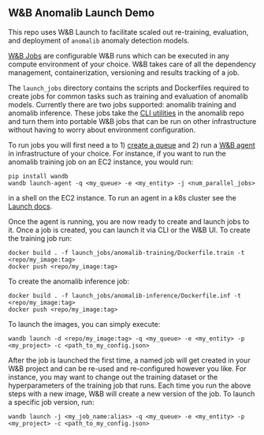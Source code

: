 ## W&B Anomalib Launch Demo

This repo uses W&B Launch to facilitate scaled out re-training, evaluation, and deployment of `anomalib` anomaly detection models. 

[W&B Jobs](https://docs.wandb.ai/guides/launch/create-job) are configurable W&B runs which can be executed in any compute environment of your choice. 
W&B takes care of all the dependency management, containerization, versioning and results tracking of a job. 

The `launch_jobs` directory contains the scripts and Dockerfiles required to create jobs for common tasks such as training and evaluation of anomalib models. 
Currently there are two jobs supported: anomalib training and anomalib inference. 
These jobs take the [CLI utilities](https://github.com/openvinotoolkit/anomalib/blob/v0.4.0/tools/train.py) in the anomalib repo and turn them into portable W&B jobs that can be run on other infrastructure without having to worry about environment configuration. 

To run jobs you will first need a to 1) [create a queue](https://docs.wandb.ai/guides/launch/create-queue) and 2) run a [W&B agent](https://docs.wandb.ai/guides/launch/run-agent) in infrastructure of your choice. For instance, if you want to run the anomalib training job on an EC2 instance, you would run:
```
pip install wandb
wandb launch-agent -q <my_queue> -e <my_entity> -j <num_parallel_jobs>
```
in a shell on the EC2 instance. To run an agent in a k8s cluster see the [Launch docs](https://docs.wandb.ai/guides/launch/kubernetes).

Once the agent is running, you are now ready to create and launch jobs to it. Once a job is created, you can launch it via CLI or the W&B UI. 
To create the training job run:
```
docker build . -f launch_jobs/anomalib-training/Dockerfile.train -t <repo/my_image:tag>
docker push <repo/my_image:tag>
```

To create the anomalib inference job:
```
docker build . -f launch_jobs/anomalib-inference/Dockerfile.inf -t <repo/my_image:tag>
docker push <repo/my_image:tag>
```
To launch the images, you can simply execute:
```
wandb launch -d <repo/my_image:tag> -q <my_queue> -e <my_entity> -p <my_project> -c <path_to_my_config.json>
```
After the job is launched the first time, a named job will get created in your W&B project and can be re-used and re-configured however you like.
For instance, you may want to change out the training dataset or the hyperparameters of the training job that runs. Each time you run the above steps with a new image, W&B will create a new version of the job. To launch a specific job version, run:
```
wandb launch -j <my_job_name:alias> -q <my_queue> -e <my_entity> -p <my_project> -c <path_to_my_config.json>
```
